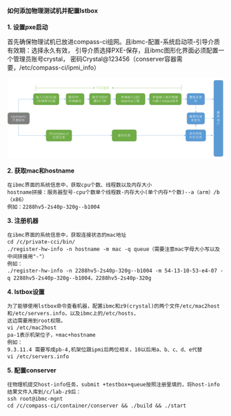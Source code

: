 #### 如何添加物理测试机并配置lstbox

 **1. 设置pxe启动** 
        
  首先确保物理试机已放进compass-ci组网。且ibmc-配置-系统启动项-引导介质有效期：选择永久有效，
    引导介质选择PXE-保存，且ibmc图形化界面必须配置一个管理员账号crystal，
    密码Crystal@123456（conserver容器需要，/etc/compass-ci/ipmi_info）
    
  ![image-20211230032330124](./image-20211230032330124.png)
  

 **2. 获取mac和hostname** 
    
    在ibmc界面的系统信息中，获取cpu个数、线程数以及内存大小
    hostname拼接：服务器型号-cpu个数单个线程数-内存大小(单个内存*个数)--a（arm）/b（x86）
    例如：2288hv5-2s40p-320g--b1004

 **3. 注册机器** 

    在ibmc界面的系统信息中，获取连接状态的mac地址
    cd /c/private-cci/bin/
    ./register-hw-info -n hostname -m mac -q queue（需要注意mac字母大小写以及中间拼接用"-"）
    例如：
    ./register-hw-info -n 2288hv5-2s40p-320g--b1004 -m 54-13-10-53-e4-07 -q 2288hv5-2s40p-320g--b1004，2288hv5-2s40p-320g



 **4. lstbox设置** 

    为了能够使用lstbox命令查看机器，配置ibmc和z9(crystal)的两个文件/etc/mac2host和/etc/servers.info，以及ibmc上的/etc/hosts，
    这边需要用到root权限。
    vi /etc/mac2host
    pa-1表示机架位子，+mac+hostname
    例如：
    9.3.11.4 需要写成pb-4,机架位跟ipmi后两位相关，10以后用a、b、c、d、e代替 
    vi /etc/servers.info

 **5. 配置conserver** 

    往物理机提交host-info任务，submit +testbox+queue按照注册里填的，将host-info结果文件入库到/c/lab-z9后：
    ssh root@ibmc-mgnt
    cd /c/compass-ci/container/conserver && ./build && ./start
